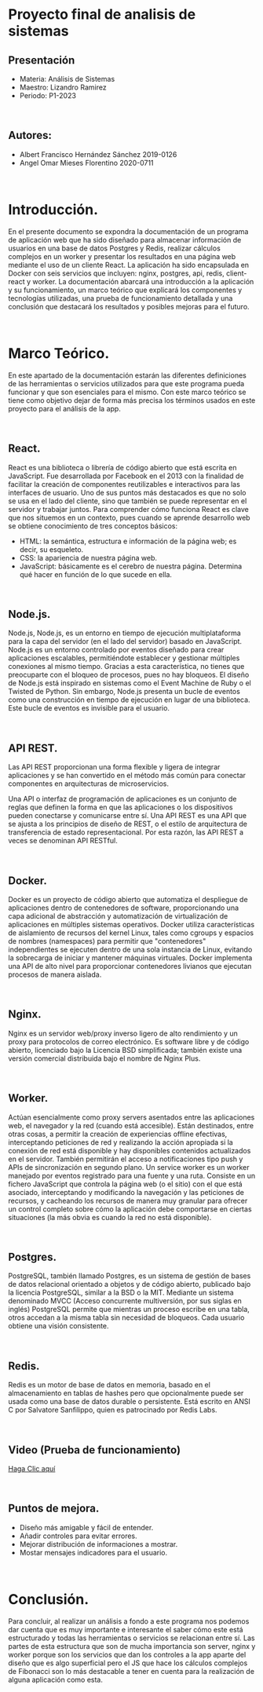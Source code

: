 # Proyecto final de analisis de sistemas

## Presentación

+ Materia: Análisis de Sistemas
+ Maestro: Lizandro Ramirez
+ Periodo: P1-2023
  
<br>

## Autores:

+ Albert Francisco Hernández Sánchez 2019-0126
+ Angel Omar Mieses Florentino 2020-0711
  
<br>

# Introducción.
En el presente documento se expondra la  documentación de un programa de aplicación web que ha sido diseñado para almacenar información de usuarios en una base de datos Postgres y Redis, realizar cálculos complejos en un worker y presentar los resultados en una página web mediante el uso de un cliente React. La aplicación ha sido encapsulada en Docker con seis servicios que incluyen: nginx, postgres, api, redis, client-react y worker. La documentación abarcará una introducción a la aplicación y su funcionamiento, un marco teórico que explicará los componentes y tecnologías utilizadas, una prueba de funcionamiento detallada y una conclusión que destacará los resultados y posibles mejoras para el futuro.

<br>

# Marco Teórico.
En este apartado de la documentación estarán las diferentes definiciones de las herramientas o servicios utilizados para que este programa pueda funcionar y que son esenciales para el mismo. Con este marco teórico se tiene como objetivo dejar de forma más precisa los términos usados en este proyecto para el análisis de la app.
  
<br>

## React.
React es una biblioteca o librería de código abierto que está escrita en JavaScript. Fue desarrollada por Facebook en el 2013 con la finalidad de facilitar la creación de componentes reutilizables e interactivos para las interfaces de usuario.
Uno de sus puntos más destacados es que no solo se usa en el lado del cliente, sino que también se puede representar en el servidor y trabajar juntos.
Para comprender cómo funciona React es clave que nos situemos en un contexto, pues cuando se aprende desarrollo web se obtiene conocimiento de tres conceptos básicos:

+ HTML: la semántica, estructura e información de la página web; es decir, su esqueleto.
+ CSS: la apariencia de nuestra página web.
+ JavaScript: básicamente es el cerebro de nuestra página. Determina qué hacer en función de lo que sucede en ella.
  
<br>

## Node.js.
Node.js, Node.js, es un entorno en tiempo de ejecución multiplataforma para la capa del servidor (en el lado del servidor) basado en JavaScript.
Node.js es un entorno controlado por eventos diseñado para crear aplicaciones escalables, permitiéndote establecer y gestionar múltiples conexiones al mismo tiempo. Gracias a esta característica, no tienes que preocuparte con el bloqueo de procesos, pues no hay bloqueos.
El diseño de Node.js está inspirado en sistemas como el Event Machine de Ruby o el Twisted de Python. Sin embargo, Node.js presenta un bucle de eventos como una construcción en tiempo de ejecución en lugar de una biblioteca. Este bucle de eventos es invisible para el usuario.
  
<br>

## API REST.
Las API REST proporcionan una forma flexible y ligera de integrar aplicaciones y se han convertido en el método más común para conectar componentes en arquitecturas de microservicios.

Una API o interfaz de programación de aplicaciones es un conjunto de reglas que definen la forma en que las aplicaciones o los dispositivos pueden conectarse y comunicarse entre sí. Una API REST es una API que se ajusta a los principios de diseño de REST, o el estilo de arquitectura de transferencia de estado representacional. Por esta razón, las API REST a veces se denominan API RESTful.
  
<br>

## Docker.
Docker es un proyecto de código abierto que automatiza el despliegue de aplicaciones dentro de contenedores de software, proporcionando una capa adicional de abstracción y automatización de virtualización de aplicaciones en múltiples sistemas operativos. Docker utiliza características de aislamiento de recursos del kernel Linux, tales como cgroups y espacios de nombres (namespaces) para permitir que "contenedores" independientes se ejecuten dentro de una sola instancia de Linux, evitando la sobrecarga de iniciar y mantener máquinas virtuales. Docker implementa una API de alto nivel para proporcionar contenedores livianos que ejecutan procesos de manera aislada.
  
<br>

## Nginx.
Nginx  es un servidor web/proxy inverso ligero de alto rendimiento y un proxy para protocolos de correo electrónico.  Es software libre y de código abierto, licenciado bajo la Licencia BSD simplificada; también existe una versión comercial distribuida bajo el nombre de Nginx Plus. 
  
<br>

## Worker.
Actúan esencialmente como proxy servers asentados entre las aplicaciones web, el navegador y la red (cuando está accesible). Están destinados, entre otras cosas, a permitir la creación de experiencias offline efectivas, interceptando peticiones de red y realizando la acción apropiada si la conexión de red está disponible y hay disponibles contenidos actualizados en el servidor. También permitirán el acceso a notificaciones tipo push y APIs de sincronización en segundo plano.
Un service worker es un worker manejado por eventos registrado para una fuente y una ruta. Consiste en un fichero JavaScript que controla la página web (o el sitio) con el que está asociado, interceptando y modificando la navegación y las peticiones de recursos, y cacheando los recursos de manera muy granular para ofrecer un control completo sobre cómo la aplicación debe comportarse en ciertas situaciones (la más obvia es cuando la red no está disponible).
  
<br>

## Postgres.
PostgreSQL, también llamado Postgres, es un sistema de gestión de bases de datos relacional orientado a objetos y de código abierto, publicado bajo la licencia PostgreSQL, similar a la BSD o la MIT.
Mediante un sistema denominado MVCC (Acceso concurrente multiversión, por sus siglas en inglés) PostgreSQL permite que mientras un proceso escribe en una tabla, otros accedan a la misma tabla sin necesidad de bloqueos. Cada usuario obtiene una visión consistente.
  
<br>

## Redis.
Redis es un motor de base de datos en memoria, basado en el almacenamiento en tablas de hashes pero que opcionalmente puede ser usada como una base de datos durable o persistente. Está escrito en ANSI C por Salvatore Sanfilippo, quien es patrocinado por Redis Labs.
  
<br>

## Video (Prueba de funcionamiento)

[Haga Clic aquí](https://miucateciedu-my.sharepoint.com/:v:/g/personal/20190126_miucateci_edu_do/EUcgvG1gN_xIvKpfi4IhppMB7XQqbU1zodnu2d5VCYKMWg?e=vFFXfe) 
  
<br>

## Puntos de mejora. 

+ Diseño más amigable y fácil de entender. 
+ Añadir controles para evitar errores.
+ Mejorar distribución de informaciones a mostrar.
+ Mostar mensajes indicadores para el usuario.

<br>

# Conclusión. 
Para concluir, al realizar un análisis a fondo a este programa nos podemos dar cuenta que es muy importante e interesante el saber cómo este está estructurado y todas las herramientas o servicios se relacionan entre sí. Las partes de esta estructura que son de mucha importancia son server, nginx y worker porque son los servicios que dan los controles a la app aparte del diseño que es algo superficial pero el JS que hace los cálculos complejos de Fibonacci son lo más destacable a tener en cuenta para la realización de alguna aplicación como esta.
